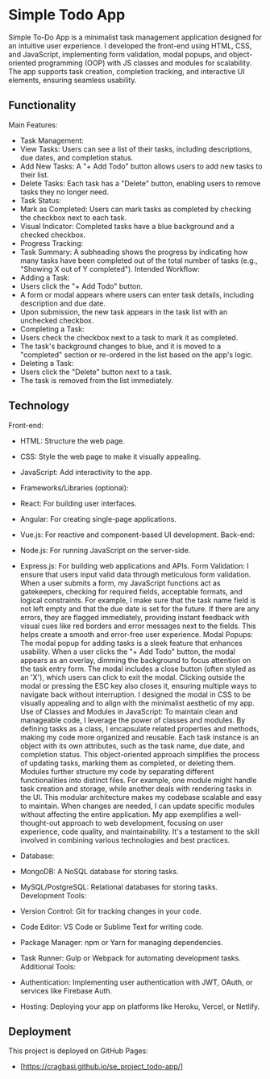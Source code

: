 # Simple Todo App

Simple To-Do App is a minimalist task management application designed for an intuitive user experience. I developed the front-end using HTML, CSS, and JavaScript, implementing form validation, modal popups, and object-oriented programming (OOP) with JS classes and modules for scalability. The app supports task creation, completion tracking, and interactive UI elements, ensuring seamless usability.

## Functionality

Main Features:

- Task Management:
- View Tasks: Users can see a list of their tasks, including descriptions, due dates, and completion status.
- Add New Tasks: A "+ Add Todo" button allows users to add new tasks to their list.
- Delete Tasks: Each task has a "Delete" button, enabling users to remove tasks they no longer need.
- Task Status:
- Mark as Completed: Users can mark tasks as completed by checking the checkbox next to each task.
- Visual Indicator: Completed tasks have a blue background and a checked checkbox.
- Progress Tracking:
- Task Summary: A subheading shows the progress by indicating how many tasks have been completed out of the total number of tasks (e.g., "Showing X out of Y completed").
  Intended Workflow:
- Adding a Task:
- Users click the "+ Add Todo" button.
- A form or modal appears where users can enter task details, including description and due date.
- Upon submission, the new task appears in the task list with an unchecked checkbox.
- Completing a Task:
- Users check the checkbox next to a task to mark it as completed.
- The task's background changes to blue, and it is moved to a "completed" section or re-ordered in the list based on the app's logic.
- Deleting a Task:
- Users click the "Delete" button next to a task.
- The task is removed from the list immediately.

## Technology

Front-end:

- HTML: Structure the web page.
- CSS: Style the web page to make it visually appealing.
- JavaScript: Add interactivity to the app.
- Frameworks/Libraries (optional):
- React: For building user interfaces.
- Angular: For creating single-page applications.
- Vue.js: For reactive and component-based UI development.
  Back-end:
- Node.js: For running JavaScript on the server-side.
- Express.js: For building web applications and APIs.
  Form Validation:
  I ensure that users input valid data through meticulous form validation. When a user submits a form, my JavaScript functions act as gatekeepers, checking for required fields, acceptable formats, and logical constraints. For example, I make sure that the task name field is not left empty and that the due date is set for the future. If there are any errors, they are flagged immediately, providing instant feedback with visual cues like red borders and error messages next to the fields. This helps create a smooth and error-free user experience.
  Modal Popups:
  The modal popup for adding tasks is a sleek feature that enhances usability. When a user clicks the "+ Add Todo" button, the modal appears as an overlay, dimming the background to focus attention on the task entry form. The modal includes a close button (often styled as an 'X'), which users can click to exit the modal. Clicking outside the modal or pressing the ESC key also closes it, ensuring multiple ways to navigate back without interruption. I designed the modal in CSS to be visually appealing and to align with the minimalist aesthetic of my app.
  Use of Classes and Modules in JavaScript:
  To maintain clean and manageable code, I leverage the power of classes and modules. By defining tasks as a class, I encapsulate related properties and methods, making my code more organized and reusable. Each task instance is an object with its own attributes, such as the task name, due date, and completion status. This object-oriented approach simplifies the process of updating tasks, marking them as completed, or deleting them.
  Modules further structure my code by separating different functionalities into distinct files. For example, one module might handle task creation and storage, while another deals with rendering tasks in the UI. This modular architecture makes my codebase scalable and easy to maintain. When changes are needed, I can update specific modules without affecting the entire application.
  My app exemplifies a well-thought-out approach to web development, focusing on user experience, code quality, and maintainability. It's a testament to the skill involved in combining various technologies and best practices.

- Database:
- MongoDB: A NoSQL database for storing tasks.
- MySQL/PostgreSQL: Relational databases for storing tasks.
  Development Tools:
- Version Control: Git for tracking changes in your code.
- Code Editor: VS Code or Sublime Text for writing code.
- Package Manager: npm or Yarn for managing dependencies.
- Task Runner: Gulp or Webpack for automating development tasks.
  Additional Tools:
- Authentication: Implementing user authentication with JWT, OAuth, or services like Firebase Auth.
- Hosting: Deploying your app on platforms like Heroku, Vercel, or Netlify.

## Deployment

This project is deployed on GitHub Pages:

- [https://cragbasi.github.io/se_project_todo-app/]
